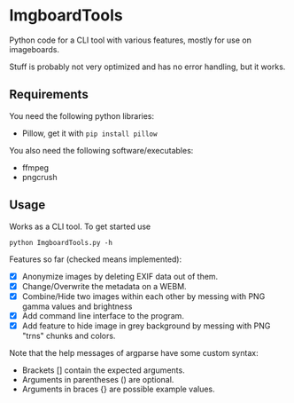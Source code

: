 # ImgboardTools

Python code for a CLI tool with various features, mostly for use on imageboards.

Stuff is probably not very optimized and has no error handling, but it works.

## Requirements

You need the following python libraries:
* Pillow, get it with `pip install pillow`

You also need the following software/executables:
* ffmpeg
* pngcrush

## Usage

Works as a CLI tool. To get started use

    python ImgboardTools.py -h

Features so far (checked means implemented):

- [x] Anonymize images by deleting EXIF data out of them.
- [x] Change/Overwrite the metadata on a WEBM.
- [x] Combine/Hide two images within each other by messing with PNG gamma values and brightness
- [x] Add command line interface to the program.
- [x] Add feature to hide image in grey background by messing with PNG "trns" chunks and colors.

Note that the help messages of argparse have some custom syntax:

 * Brackets [] contain the expected arguments.
 * Arguments in parentheses () are optional.
 * Arguments in braces {} are possible example values.
